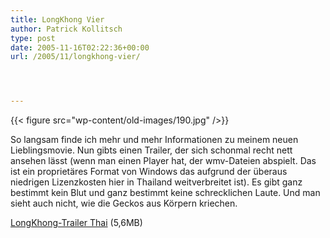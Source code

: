 ```yaml
---
title: LongKhong Vier
author: Patrick Kollitsch
type: post
date: 2005-11-16T02:22:36+00:00
url: /2005/11/longkhong-vier/




---
```

{{< figure src="wp-content/old-images/190.jpg" />}}

So langsam finde ich mehr und mehr Informationen zu meinem neuen Lieblingsmovie. Nun gibts einen Trailer, der sich schonmal recht nett ansehen lässt (wenn man einen Player hat, der wmv-Dateien abspielt. Das ist ein proprietäres Format von Windows das aufgrund der überaus niedrigen Lizenzkosten hier in Thailand weitverbreitet ist). Es gibt ganz bestimmt kein Blut und ganz bestimmt keine schrecklichen Laute. Und man sieht auch nicht, wie die Geckos aus Körpern kriechen.

[LongKhong-Trailer Thai][1] (5,6MB)

 [1]: /files/Trailer_ArtOFTheDevil2_Thai.zip
